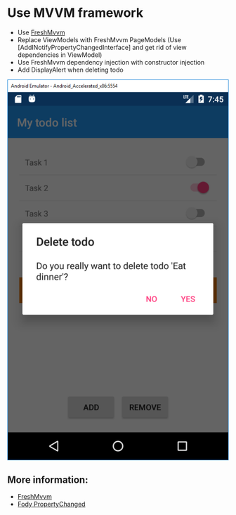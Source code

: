 # Use MVVM framework
- Use [FreshMvvm](https://github.com/rid00z/FreshMvvm)
- Replace ViewModels with FreshMvvm PageModels (Use [AddINotifyPropertyChangedInterface] and get rid of view dependencies in ViewModel)
- Use FreshMvvm dependency injection with constructor injection
- Add DisplayAlert when deleting todo

![](./images/2018-06-21-09-47-34.png)

## More information:
- [FreshMvvm](https://github.com/rid00z/FreshMvvm)
- [Fody PropertyChanged](https://github.com/Fody/PropertyChanged)